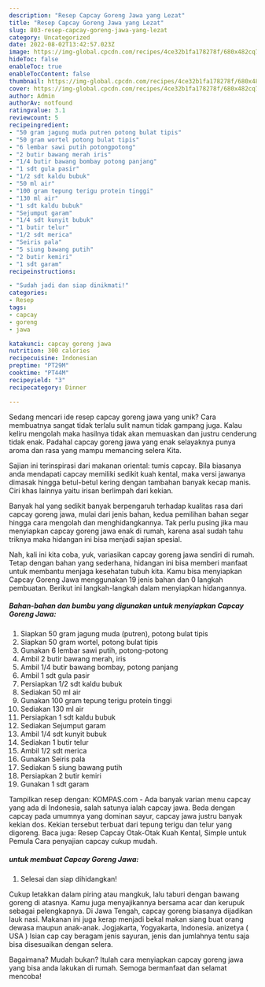 ```yaml
---
description: "Resep Capcay Goreng Jawa yang Lezat"
title: "Resep Capcay Goreng Jawa yang Lezat"
slug: 803-resep-capcay-goreng-jawa-yang-lezat
category: Uncategorized
date: 2022-08-02T13:42:57.023Z
image: https://img-global.cpcdn.com/recipes/4ce32b1fa178278f/680x482cq70/capcay-goreng-jawa-foto-resep-utama.jpg
hideToc: false
enableToc: true
enableTocContent: false
thumbnail: https://img-global.cpcdn.com/recipes/4ce32b1fa178278f/680x482cq70/capcay-goreng-jawa-foto-resep-utama.jpg
cover: https://img-global.cpcdn.com/recipes/4ce32b1fa178278f/680x482cq70/capcay-goreng-jawa-foto-resep-utama.jpg
author: Admin
authorAv: notfound
ratingvalue: 3.1
reviewcount: 5
recipeingredient:
- "50 gram jagung muda putren potong bulat tipis"
- "50 gram wortel potong bulat tipis"
- "6 lembar sawi putih potongpotong"
- "2 butir bawang merah iris"
- "1/4 butir bawang bombay potong panjang"
- "1 sdt gula pasir"
- "1/2 sdt kaldu bubuk"
- "50 ml air"
- "100 gram tepung terigu protein tinggi"
- "130 ml air"
- "1 sdt kaldu bubuk"
- "Sejumput garam"
- "1/4 sdt kunyit bubuk"
- "1 butir telur"
- "1/2 sdt merica"
- "Seiris pala"
- "5 siung bawang putih"
- "2 butir kemiri"
- "1 sdt garam"
recipeinstructions:

- "Sudah jadi dan siap dinikmati!"
categories:
- Resep
tags:
- capcay
- goreng
- jawa

katakunci: capcay goreng jawa 
nutrition: 300 calories
recipecuisine: Indonesian
preptime: "PT29M"
cooktime: "PT44M"
recipeyield: "3"
recipecategory: Dinner

---
```





Sedang mencari ide resep capcay goreng jawa yang unik? Cara membuatnya sangat tidak terlalu sulit namun tidak gampang juga. Kalau keliru mengolah maka hasilnya tidak akan memuaskan dan justru cenderung tidak enak. Padahal capcay goreng jawa yang enak selayaknya punya aroma dan rasa yang mampu memancing selera Kita.





Sajian ini terinspirasi dari makanan oriental: tumis capcay. Bila biasanya anda mendapati capcay memiliki sedikit kuah kental, maka versi jawanya dimasak hingga betul-betul kering dengan tambahan banyak kecap manis. Ciri khas lainnya yaitu irisan berlimpah dari kekian.

Banyak hal yang sedikit banyak berpengaruh terhadap kualitas rasa dari capcay goreng jawa, mulai dari jenis bahan, kedua pemilihan bahan segar hingga cara mengolah dan menghidangkannya. Tak perlu pusing jika mau menyiapkan capcay goreng jawa enak di rumah, karena asal sudah tahu triknya maka hidangan ini bisa menjadi sajian spesial.






Nah, kali ini kita coba, yuk, variasikan capcay goreng jawa sendiri di rumah. Tetap dengan bahan yang sederhana, hidangan ini bisa memberi manfaat untuk membantu menjaga kesehatan tubuh kita. Kamu bisa menyiapkan Capcay Goreng Jawa menggunakan 19 jenis bahan dan 0 langkah pembuatan. Berikut ini langkah-langkah dalam menyiapkan hidangannya.

<!--inarticleads1-->

##### Bahan-bahan dan bumbu yang digunakan untuk menyiapkan Capcay Goreng Jawa:

1. Siapkan 50 gram jagung muda (putren), potong bulat tipis
1. Siapkan 50 gram wortel, potong bulat tipis
1. Gunakan 6 lembar sawi putih, potong-potong
1. Ambil 2 butir bawang merah, iris
1. Ambil 1/4 butir bawang bombay, potong panjang
1. Ambil 1 sdt gula pasir
1. Persiapkan 1/2 sdt kaldu bubuk
1. Sediakan 50 ml air
1. Gunakan 100 gram tepung terigu protein tinggi
1. Sediakan 130 ml air
1. Persiapkan 1 sdt kaldu bubuk
1. Sediakan Sejumput garam
1. Ambil 1/4 sdt kunyit bubuk
1. Sediakan 1 butir telur
1. Ambil 1/2 sdt merica
1. Gunakan Seiris pala
1. Sediakan 5 siung bawang putih
1. Persiapkan 2 butir kemiri
1. Gunakan 1 sdt garam


Tampilkan resep dengan: KOMPAS.com - Ada banyak varian menu capcay yang ada di Indonesia, salah satunya ialah capcay jawa. Beda dengan capcay pada umumnya yang dominan sayur, capcay jawa justru banyak kekian dos. Kekian tersebut terbuat dari tepung terigu dan telur yang digoreng. Baca juga: Resep Capcay Otak-Otak Kuah Kental, Simple untuk Pemula Cara penyajian capcay cukup mudah. 

<!--inarticleads2-->

#####  untuk membuat Capcay Goreng Jawa:


1. Selesai dan siap dihidangkan!

Cukup letakkan dalam piring atau mangkuk, lalu taburi dengan bawang goreng di atasnya. Kamu juga menyajikannya bersama acar dan kerupuk sebagai pelengkapnya. Di Jawa Tengah, capcay goreng biasanya dijadikan lauk nasi. Makanan ini juga kerap menjadi bekal makan siang buat orang dewasa maupun anak-anak. Jogjakarta, Yogyakarta, Indonesia. anizetya ( USA ) Isian cap cay beragam jenis sayuran, jenis dan jumlahnya tentu saja bisa disesuaikan dengan selera. 

Bagaimana? Mudah bukan? Itulah cara menyiapkan capcay goreng jawa yang bisa anda lakukan di rumah. Semoga bermanfaat dan selamat mencoba!

